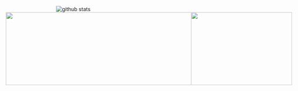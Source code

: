 <!--
Hi, I am Jasper, a full-stack developer. Here is my future profile.
Key Skills for the Future: Java + Kotlin/Next.js + React/Rust/Python 
Key Domain for the Future: AI/Blockchain/First-class Hardware/Open Source
-->

<!-- The one image from https://github.com/LuciNyan/pixel-profile -->
<picture decoding="async" loading="lazy">
    <source media="(prefers-color-scheme: light)" srcset="https://pixel-profile.vercel.app/api/github-stats?username=jasperyou&screen_effect=false&theme=summer&dithering=true&hide=avatar">
        <source media="(prefers-color-scheme: dark)" srcset="https://pixel-profile.vercel.app/api/github-stats?username=jasperyou&screen_effect=false&pixelate_avatar=false&dithering=false&hide=avatar">
            <!-- <source media="(prefers-color-scheme: dark)" srcset="https://pixel-profile.vercel.app/api/github-stats?username=jasperyou&theme=crt&screen_effect=true&pixelate_avatar=false&dithering=false"> -->
            <img alt="github stats" src="https://pixel-profile.vercel.app/api/github-stats?username=jasperyou&screen_effect=false&theme=summer&dithering=true&hide=avatar">
</picture>

<!-- The two images from https://github.com/vn7n24fzkq/github-profile-summary-cards -->
<div style="display: flex; justify-content: center; align-items: center; max-width: 845px; width: 100%;">
    <img style="width: 560px; height: 200px;" src="https://github-profile-summary-cards.vercel.app/api/cards/profile-details?username=jasperyou&theme=nord_bright" />
    <img style="width: 275px; height: 200px;" src="https://github-profile-summary-cards.vercel.app/api/cards/productive-time?username=jasperyou&theme=nord_bright&utcOffset=8" />
</div>

<!-- The one GIF image from https://github.com/kyechan99/capsule-render -->
<!-- <p>
  <img src="https://capsule-render.vercel.app/api?type=waving&color=gradient&height=86&section=footer" />
</p> -->

